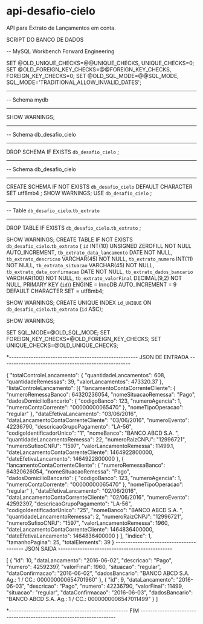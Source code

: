 # api-desafio-cielo
API para Extrato de Lançamentos em conta. 

SCRIPT DO BANCO DE DADOS

-- MySQL Workbench Forward Engineering

SET @OLD_UNIQUE_CHECKS=@@UNIQUE_CHECKS, UNIQUE_CHECKS=0;
SET @OLD_FOREIGN_KEY_CHECKS=@@FOREIGN_KEY_CHECKS, FOREIGN_KEY_CHECKS=0;
SET @OLD_SQL_MODE=@@SQL_MODE, SQL_MODE='TRADITIONAL,ALLOW_INVALID_DATES';

-- -----------------------------------------------------
-- Schema mydb
-- -----------------------------------------------------
SHOW WARNINGS;
-- -----------------------------------------------------
-- Schema db_desafio_cielo
-- -----------------------------------------------------
DROP SCHEMA IF EXISTS `db_desafio_cielo` ;

-- -----------------------------------------------------
-- Schema db_desafio_cielo
-- -----------------------------------------------------
CREATE SCHEMA IF NOT EXISTS `db_desafio_cielo` DEFAULT CHARACTER SET utf8mb4 ;
SHOW WARNINGS;
USE `db_desafio_cielo` ;

-- -----------------------------------------------------
-- Table `db_desafio_cielo`.`tb_extrato`
-- -----------------------------------------------------
DROP TABLE IF EXISTS `db_desafio_cielo`.`tb_extrato` ;

SHOW WARNINGS;
CREATE TABLE IF NOT EXISTS `db_desafio_cielo`.`tb_extrato` (
  `id` INT(10) UNSIGNED ZEROFILL NOT NULL AUTO_INCREMENT,
  `tb_extrato_data_lancamento` DATE NOT NULL,
  `tb_extrato_descricao` VARCHAR(45) NOT NULL,
  `tb_extrato_numero` INT(11) NOT NULL,
  `tb_extrato_situacao` VARCHAR(45) NOT NULL,
  `tb_extrato_data_confirmacao` DATE NOT NULL,
  `tb_extrato_dados_bancario` VARCHAR(100) NOT NULL,
  `tb_extrato_valorFinal` DECIMAL(9,2) NOT NULL,
  PRIMARY KEY (`id`))
ENGINE = InnoDB
AUTO_INCREMENT = 9
DEFAULT CHARACTER SET = utf8mb4;

SHOW WARNINGS;
CREATE UNIQUE INDEX `id_UNIQUE` ON `db_desafio_cielo`.`tb_extrato` (`id` ASC);

SHOW WARNINGS;

SET SQL_MODE=@OLD_SQL_MODE;
SET FOREIGN_KEY_CHECKS=@OLD_FOREIGN_KEY_CHECKS;
SET UNIQUE_CHECKS=@OLD_UNIQUE_CHECKS;



*----------------------------------------------------- JSON DE ENTRADA -----------------------------------------------------

{
	"totalControleLancamento": {
		"quantidadeLancamentos": 608,
		"quantidadeRemessas": 39,
		"valorLancamentos": 473320.37
	},
	"listaControleLancamento": [{
			"lancamentoContaCorrenteCliente": {
				"numeroRemessaBanco": 64320236054,
				"nomeSituacaoRemessa": "Pago",
				"dadosDomicilioBancario": {
					"codigoBanco": 123,
					"numeroAgencia": 1,
					"numeroContaCorrente": "00000000065470"
				},
				"nomeTipoOperacao": "regular"
			},
			"dataEfetivaLancamento": "03/06/2016",
			"dataLancamentoContaCorrenteCliente": "03/06/2016",
			"numeroEvento": 42236790,
			"descricaoGrupoPagamento": "LA-56",
			"codigoIdentificadorUnico": "1",
			"nomeBanco": "BANCO ABCD S.A.             ",
			"quantidadeLancamentoRemessa": 22,
			"numeroRaizCNPJ": "12996721",
			"numeroSufixoCNPJ": "1597",
			"valorLancamentoRemessa": 11499.1,
			"dateLancamentoContaCorrenteCliente": 1464922800000,
			"dateEfetivaLancamento": 1464922800000
		},
		{
			"lancamentoContaCorrenteCliente": {
				"numeroRemessaBanco": 64320626054,
				"nomeSituacaoRemessa": "Pago",
				"dadosDomicilioBancario": {
					"codigoBanco": 123,
					"numeroAgencia": 1,
					"numeroContaCorrente": "00000000065470"
				},
				"nomeTipoOperacao": "regular"
			},
			"dataEfetivaLancamento": "02/06/2016",
			"dataLancamentoContaCorrenteCliente": "02/06/2016",
			"numeroEvento": 42592397,
			"descricaoGrupoPagamento": "LA-56",
			"codigoIdentificadorUnico": "25",
			"nomeBanco": "BANCO ABCD S.A.             ",
			"quantidadeLancamentoRemessa": 2,
			"numeroRaizCNPJ": "12996721",
			"numeroSufixoCNPJ": "1597",
			"valorLancamentoRemessa": 1960,
			"dateLancamentoContaCorrenteCliente": 1464836400000,
			"dateEfetivaLancamento": 1464836400000
		}
	],
	"indice": 1,
	"tamanhoPagina": 25,
	"totalElements": 39
}
 ---------------------------------------- JSON SAIDA -----------------------------------------------
 
 [
    {
        "id": 10,
        "dataLancamento": "2016-06-02",
        "descricao": "Pago",
        "numero": 42592397,
        "valorFinal": 1960,
        "situacao": "regular",
        "dataConfirmacao": "2016-06-02",
        "dadosBancario": "BANCO ABCD S.A.             Ag.: 1 / CC.: 000000000654701960"
    },
    {
        "id": 9,
        "dataLancamento": "2016-06-03",
        "descricao": "Pago",
        "numero": 42236790,
        "valorFinal": 11499,
        "situacao": "regular",
        "dataConfirmacao": "2016-06-03",
        "dadosBancario": "BANCO ABCD S.A.             Ag.: 1 / CC.: 0000000006547011499"
    }
]

*------------------------------------------------- FIM --------------------------------------------------------------------

